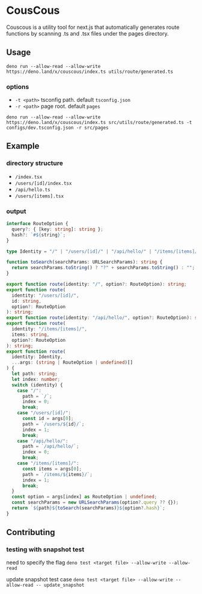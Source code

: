 # CousCous

Couscous is a utility tool for next.js that automatically generates route functions by scanning .ts and .tsx files under the pages directory.

## Usage

`deno run --allow-read --allow-write https://deno.land/x/couscous/index.ts utils/route/generated.ts`

### options

- `-t <path>` tsconfig path. default `tsconfig.json`
- `-r <path>` page root. default `pages`

`deno run --allow-read --allow-write https://deno.land/x/couscous/index.ts src/utils/route/generated.ts -t configs/dev.tsconfig.json -r src/pages`

## Example

### directory structure

- `/index.tsx`
- `/users/[id]/index.tsx`
- `/api/hello.ts`
- `/users/[items].tsx`

### output

```typescript:generated.ts
interface RouteOption {
  query?: { [key: string]: string };
  hash?: `#${string}`;
}

type Identity = "/" | "/users/[id]/" | "/api/hello/" | "/items/[items]/";

function toSearch(searchParams: URLSearchParams): string {
  return searchParams.toString() ? "?" + searchParams.toString() : "";
}

export function route(identity: "/", option?: RouteOption): string;
export function route(
  identity: "/users/[id]/",
  id: string,
  option?: RouteOption
): string;
export function route(identity: "/api/hello/", option?: RouteOption): string;
export function route(
  identity: "/items/[items]/",
  items: string,
  option?: RouteOption
): string;
export function route(
  identity: Identity,
  ...args: (string | RouteOption | undefined)[]
) {
  let path: string;
  let index: number;
  switch (identity) {
    case "/":
      path = `/`;
      index = 0;
      break;
    case "/users/[id]/":
      const id = args[0];
      path = `/users/${id}/`;
      index = 1;
      break;
    case "/api/hello/":
      path = `/api/hello/`;
      index = 0;
      break;
    case "/items/[items]/":
      const items = args[0];
      path = `/items/${items}/`;
      index = 1;
      break;
  }
  const option = args[index] as RouteOption | undefined;
  const searchParams = new URLSearchParams(option?.query ?? {});
  return `${path}${toSearch(searchParams)}${option?.hash}`;
}

```

## Contributing

### testing with snapshot test

need to specify the flag
`deno test <target file> --allow-write --allow-read`

update snapshot test case
`deno test <target file> --allow-write --allow-read -- update_snapshot`
